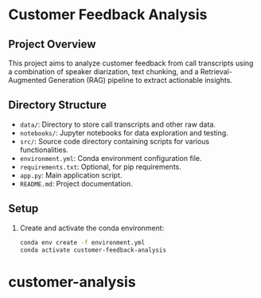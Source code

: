# Customer Feedback Analysis

## Project Overview
This project aims to analyze customer feedback from call transcripts using a combination of speaker diarization, text chunking, and a Retrieval-Augmented Generation (RAG) pipeline to extract actionable insights.

## Directory Structure
- `data/`: Directory to store call transcripts and other raw data.
- `notebooks/`: Jupyter notebooks for data exploration and testing.
- `src/`: Source code directory containing scripts for various functionalities.
- `environment.yml`: Conda environment configuration file.
- `requirements.txt`: Optional, for pip requirements.
- `app.py`: Main application script.
- `README.md`: Project documentation.

## Setup
1. Create and activate the conda environment:
   ```sh
   conda env create -f environment.yml
   conda activate customer-feedback-analysis
# customer-analysis
